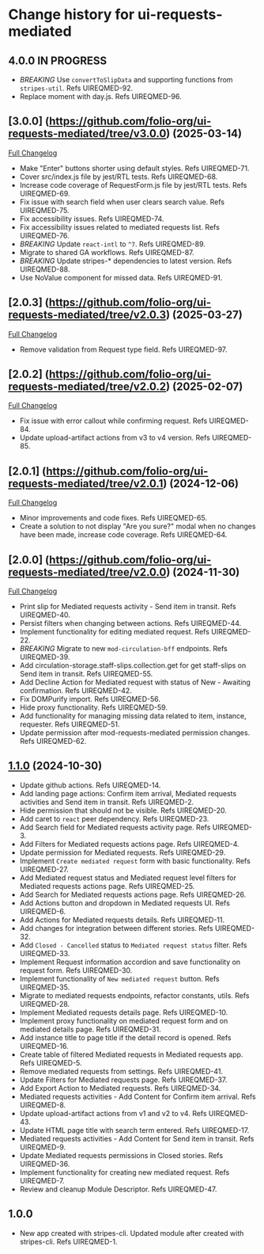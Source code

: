 # Change history for ui-requests-mediated

## 4.0.0 IN PROGRESS

* *BREAKING* Use `convertToSlipData` and supporting functions from `stripes-util`. Refs UIREQMED-92.
* Replace moment with day.js. Refs UIREQMED-96.

## [3.0.0] (https://github.com/folio-org/ui-requests-mediated/tree/v3.0.0) (2025-03-14)
[Full Changelog](https://github.com/folio-org/ui-requests-mediated/compare/v2.0.2...v3.0.0)

* Make "Enter" buttons shorter using default styles. Refs UIREQMED-71.
* Cover src/index.js file by jest/RTL tests. Refs UIREQMED-68.
* Increase code coverage of RequestForm.js file by jest/RTL tests. Refs UIREQMED-69.
* Fix issue with search field when user clears search value. Refs UIREQMED-75.
* Fix accessibility issues. Refs UIREQMED-74.
* Fix accessibility issues related to mediated requests list. Refs UIREQMED-76.
* *BREAKING* Update `react-intl` to `^7`. Refs UIREQMED-89.
* Migrate to shared GA workflows. Refs UIREQMED-87.
* *BREAKING* Update stripes-* dependencies to latest version. Refs UIREQMED-88.
* Use NoValue component for missed data. Refs UIREQMED-91.

## [2.0.3] (https://github.com/folio-org/ui-requests-mediated/tree/v2.0.3) (2025-03-27)
[Full Changelog](https://github.com/folio-org/ui-requests-mediated/compare/v2.0.2...v2.0.3)
* Remove validation from Request type field. Refs UIREQMED-97.

## [2.0.2] (https://github.com/folio-org/ui-requests-mediated/tree/v2.0.2) (2025-02-07)
[Full Changelog](https://github.com/folio-org/ui-requests-mediated/compare/v2.0.1...v2.0.2)

* Fix issue with error callout while confirming request. Refs UIREQMED-84.
* Update upload-artifact actions from v3 to v4 version. Refs UIREQMED-85.

## [2.0.1] (https://github.com/folio-org/ui-requests-mediated/tree/v2.0.1) (2024-12-06)
[Full Changelog](https://github.com/folio-org/ui-requests-mediated/compare/v2.0.0...v2.0.1)

* Minor improvements and code fixes. Refs UIREQMED-65.
* Create a solution to not display "Are you sure?" modal when no changes have been made, increase code coverage. Refs UIREQMED-64.

## [2.0.0] (https://github.com/folio-org/ui-requests-mediated/tree/v2.0.0) (2024-11-30)
[Full Changelog](https://github.com/folio-org/ui-requests-mediated/compare/v1.1.0...v2.0.0)

* Print slip for Mediated requests activity - Send item in transit. Refs UIREQMED-40.
* Persist filters when changing between actions. Refs UIREQMED-44.
* Implement functionality for editing mediated request. Refs UIREQMED-22.
* *BREAKING* Migrate to new `mod-circulation-bff` endpoints. Refs UIREQMED-39.
* Add circulation-storage.staff-slips.collection.get for get staff-slips on Send item in transit. Refs UIREQMED-55.
* Add Decline Action for Mediated request with status of New - Awaiting confirmation. Refs UIREQMED-42.
* Fix DOMPurify import. Refs UIREQMED-56.
* Hide proxy functionality. Refs UIREQMED-59.
* Add functionality for managing missing data related to item, instance, requester. Refs UIREQMED-51.
* Update permission after mod-requests-mediated permission changes. Refs UIREQMED-62.

## [1.1.0](https://github.com/folio-org/ui-requests-mediated/tree/v1.1.0) (2024-10-30)

* Update github actions. Refs UIREQMED-14.
* Add landing page actions: Confirm item arrival, Mediated requests activities and Send item in transit. Refs UIREQMED-2.
* Hide permission that should not be visible. Refs UIREQMED-20.
* Add caret to `react` peer dependency. Refs UIREQMED-23.
* Add Search field for Mediated requests activity page. Refs UIREQMED-3.
* Add Filters for Mediated requests actions page. Refs UIREQMED-4.
* Update permission for Mediated requests. Refs UIREQMED-29.
* Implement `Create mediated request` form with basic functionality. Refs UIREQMED-27.
* Add Mediated request status and Mediated request level filters for Mediated requests actions page. Refs UIREQMED-25.
* Add Search for Mediated requests actions page. Refs UIREQMED-26.
* Add Actions button and dropdown in Mediated requests UI. Refs UIREQMED-6.
* Add Actions for Mediated requests details. Refs UIREQMED-11.
* Add changes for integration between different stories. Refs UIREQMED-32.
* Add `Closed - Cancelled` status to `Mediated request status` filter. Refs UIREQMED-33.
* Implement Request information accordion and save functionality on request form. Refs UIREQMED-30.
* Implement functionality of `New mediated request` button. Refs UIREQMED-35.
* Migrate to mediated requests endpoints, refactor constants, utils. Refs UIREQMED-28.
* Implement Mediated requests details page. Refs UIREQMED-10.
* Implement proxy functionality on mediated request form and on mediated details page. Refs UIREQMED-31.
* Add instance title to page title if the detail record is opened. Refs UIREQMED-16.
* Create table of filtered Mediated requests in Mediated requests app. Refs UIREQMED-5.
* Remove mediated requests from settings. Refs UIREQMED-41.
* Update Filters for Mediated requests page. Refs UIREQMED-37.
* Add Export Action to Mediated requests. Refs UIREQMED-34.
* Mediated requests activities - Add Content for Confirm item arrival. Refs UIREQMED-8.
* Update upload-artifact actions from v1 and v2 to v4. Refs UIREQMED-43.
* Update HTML page title with search term entered. Refs UIREQMED-17.
* Mediated requests activities - Add Content for Send item in transit. Refs UIREQMED-9.
* Update Mediated requests permissions in Closed stories. Refs UIREQMED-36.
* Implement functionality for creating new mediated request. Refs UIREQMED-7.
* Review and cleanup Module Descriptor. Refs UIREQMED-47.

## 1.0.0

* New app created with stripes-cli. Updated module after created with stripes-cli. Refs UIREQMED-1.
